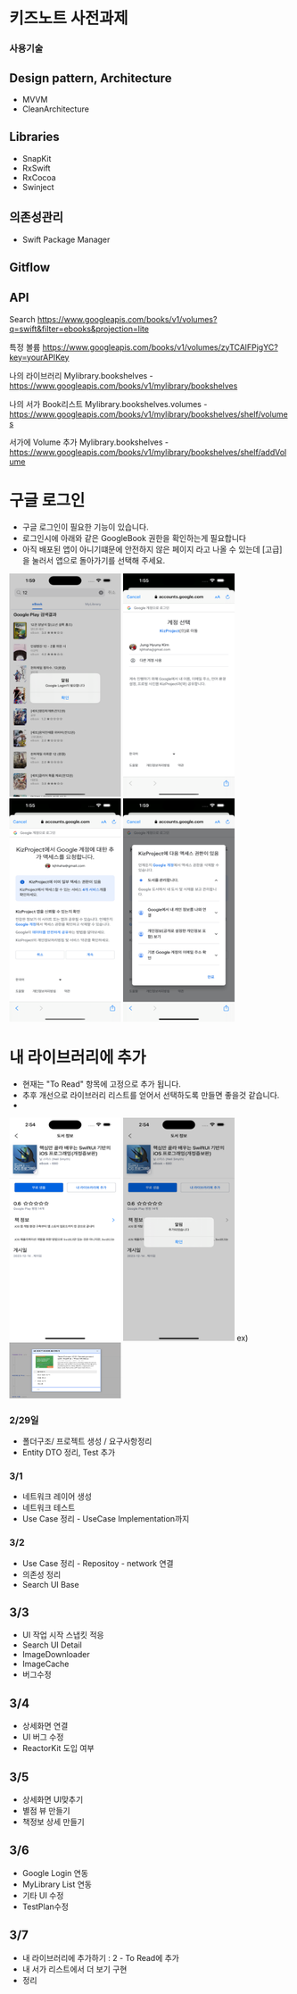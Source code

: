 # 키즈노트 사전과제

### 사용기술
## Design pattern, Architecture
- MVVM
- CleanArchitecture

## Libraries
- SnapKit
- RxSwift
- RxCocoa
- Swinject

## 의존성관리
- Swift Package Manager


## Gitflow


## API
Search
https://www.googleapis.com/books/v1/volumes?q=swift&filter=ebooks&projection=lite

특정 볼륨
https://www.googleapis.com/books/v1/volumes/zyTCAlFPjgYC?key=yourAPIKey

나의 라이브러리
Mylibrary.bookshelves - https://www.googleapis.com/books/v1/mylibrary/bookshelves

나의 서가 Book리스트
Mylibrary.bookshelves.volumes - https://www.googleapis.com/books/v1/mylibrary/bookshelves/shelf/volumes 

서가에 Volume 추가
Mylibrary.bookshelves - https://www.googleapis.com/books/v1/mylibrary/bookshelves/shelf/addVolume




# 구글 로그인 
- 구글 로그인이 필요한 기능이 있습니다.
- 로그인시에 아래와 같은 GoogleBook 권한을 확인하는게 필요합니다
- 아직 배포된 앱이 아니기떄문에 안전하지 않은 페이지 라고 나올 수 있는데 [고급] 을 눌러서 앱으로 돌아가기를 선택해 주세요.

<img src="4.png" width = 200, height = 400>
<img src="1.png" width = 200, height = 400>
<img src="2.png" width = 200, height = 400>
<img src="3.png" width = 200, height = 400>

# 내 라이브러리에 추가
- 현재는 "To Read" 항목에 고정으로 추가 됩니다. 
- 추후 개선으로 라이브러리 리스트를 얻어서 선택하도록 만들면 좋을것 같습니다. 
- 
 <img src="5.png" width = 200, height = 400>
<img src="6.png" width = 200, height = 400>
ex) <img src="7.png" width = 200, height = 100>

### 2/29일
- 폴더구조/ 프로젝트 생성 / 요구사항정리
- Entity DTO 정리, Test 추가

### 3/1 
- 네트워크 레이어 생성
- 네트워크 테스트
- Use Case 정리 - UseCase Implementation까지

### 3/2
- Use Case 정리 - Repositoy - network 연결
- 의존성 정리
- Search UI Base 

## 3/3
- UI 작업 시작 스냅킷 적응
- Search UI Detail
- ImageDownloader
- ImageCache
- 버그수정

 ## 3/4 
 - 상세화면 연결
 - UI 버그 수정
- ReactorKit 도입 여부

## 3/5 
- 상세화면 UI맞추기
- 별점 뷰 만들기
- 책정보 상세 만들기

## 3/6 
- Google Login 연동
- MyLibrary List 연동
- 기타 UI 수정
- TestPlan수정

## 3/7
- 내 라이브러리에 추가하기 : 2 - To Read에 추가
- 내 서가 리스트에서 더 보기 구현
- 정리

###
 
